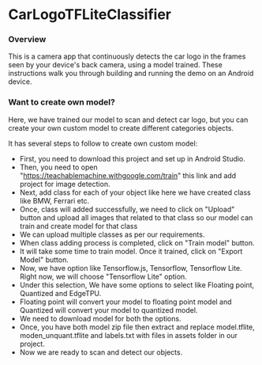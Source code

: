 # CarLogoTFLiteClassifier

### Overview

This is a camera app that continuously detects the car logo in the frames seen by your device's back camera, using a 
model trained. These instructions walk you through building and running the demo on an Android device.

### Want to create own model?

Here, we have trained our model to scan and detect car logo, but you can create your own custom model to create different categories objects. 

It has several steps to follow to create own custom model:

* First, you need to download this project and set up in Android Studio.
* Then, you need to open "https://teachablemachine.withgoogle.com/train" this link and add project for image detection.
* Next, add class for each of your object like here we have created class like BMW, Ferrari etc.
* Once, class will added successfully, we need to click on "Upload" button and upload all images that related to that class so our model can train and create model for that class
* We can upload multiple classes as per our requirements.
* When class adding process is completed, click on "Train model" button.
* It will take some time to train model. Once it trained, click on "Export Model" button.
* Now, we have option like Tensorflow.js, Tensorflow, Tensorflow Lite. Right now, we will choose "Tensorflow Lite" option.
* Under this selection, We have some options to select like Floating point, Quantized and EdgeTPU.
* Floating point will convert your model to floating point model and Quantized will convert your model to quantized model.
* We need to download model for both the options.
* Once, you have both model zip file then extract and replace model.tflite, moden_unquant.tflite and labels.txt with files in assets folder in our project.
* Now we are ready to scan and detect our objects.

